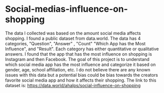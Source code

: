 # Social-medias-influence-on-shopping

The data I collected was based on the amount social media affects shopping. I found a public dataset from data.world. The data has 4 categories, "Question", "Answer" , "Count" "Which App has the Most Influence", and "Result". Each category has either quantitative or qualitative answers. I found that the app that has the most influence on shopping is Instagram and then Facebook. The goal of this project is to understand which social media app has the most influence and categorize it based on gender, age, school affiliation, etc. I do not believe there are any known issues with this data but a potential bias could be bias towards the creators favorite social media app and how it affects their shopping. The link to this dataset is: https://data.world/ahalps/social-influence-on-shopping 
